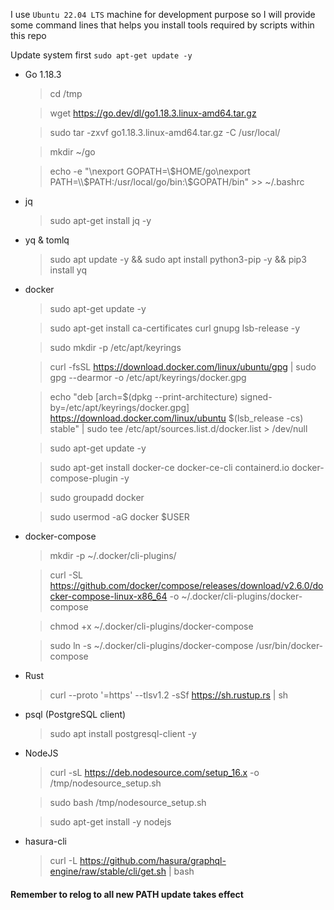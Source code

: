 I use `Ubuntu 22.04 LTS` machine for development purpose so I will provide some command lines that helps you install tools required by scripts within this repo

Update system first `sudo apt-get update -y`

- Go 1.18.3
    > cd /tmp

    > wget https://go.dev/dl/go1.18.3.linux-amd64.tar.gz

    > sudo tar -zxvf go1.18.3.linux-amd64.tar.gz -C /usr/local/

    > mkdir ~/go

    > echo -e "\nexport GOPATH=\\$HOME/go\nexport PATH=\\$PATH:/usr/local/go/bin:\\$GOPATH/bin" >> ~/.bashrc

- jq
    > sudo apt-get install jq -y

- yq & tomlq
    > sudo apt update -y && sudo apt install python3-pip -y && pip3 install yq

- docker
    > sudo apt-get update -y

    > sudo apt-get install ca-certificates curl gnupg lsb-release -y

    > sudo mkdir -p /etc/apt/keyrings
 
    > curl -fsSL https://download.docker.com/linux/ubuntu/gpg | sudo gpg --dearmor -o /etc/apt/keyrings/docker.gpg

    > echo "deb [arch=$(dpkg --print-architecture) signed-by=/etc/apt/keyrings/docker.gpg] https://download.docker.com/linux/ubuntu $(lsb_release -cs) stable" | sudo tee /etc/apt/sources.list.d/docker.list > /dev/null

    > sudo apt-get update -y

    > sudo apt-get install docker-ce docker-ce-cli containerd.io docker-compose-plugin -y

    > sudo groupadd docker

    > sudo usermod -aG docker $USER

- docker-compose
    > mkdir -p ~/.docker/cli-plugins/
    
    > curl -SL https://github.com/docker/compose/releases/download/v2.6.0/docker-compose-linux-x86_64 -o ~/.docker/cli-plugins/docker-compose

    > chmod +x ~/.docker/cli-plugins/docker-compose

    > sudo ln -s ~/.docker/cli-plugins/docker-compose /usr/bin/docker-compose

- Rust
    > curl --proto '=https' --tlsv1.2 -sSf https://sh.rustup.rs | sh

- psql (PostgreSQL client)
    > sudo apt install postgresql-client -y

- NodeJS
    > curl -sL https://deb.nodesource.com/setup_16.x -o /tmp/nodesource_setup.sh

    > sudo bash /tmp/nodesource_setup.sh

    > sudo apt-get install -y nodejs

- hasura-cli
    > curl -L https://github.com/hasura/graphql-engine/raw/stable/cli/get.sh | bash

#### Remember to relog to all new PATH update takes effect